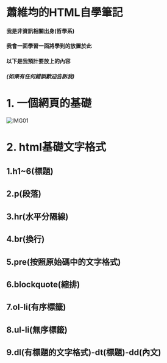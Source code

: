 # 蕭維均的HTML自學筆記
#### 我是非資訊相關出身(哲學系)
#### 我會一面學習一面將學到的放置於此
#### 以下是我預計要放上的內容
##### (如果有任何錯誤歡迎告訴我)
# 1. 一個網頁的基礎
![IMG01](https://github.com/AlexTrinityBlock/HTML-is-Good-/blob/master/resource/base_1.png?raw=true)
# 2. html基礎文字格式
## 1.h1~6(標題)
## 2.p(段落)
## 3.hr(水平分隔線)
## 4.br(換行)
## 5.pre(按照原始碼中的文字格式)
## 6.blockquote(縮排)
## 7.ol-li(有序標籤)
## 8.ul-li(無序標籤)
## 9.dl(有標題的文字格式)-dt(標題)-dd(內文)
